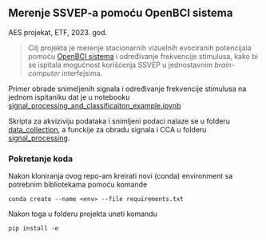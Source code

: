 ## Merenje SSVEP-a pomoću OpenBCI sistema

AES projekat, ETF, 2023. god.

>  Cilj projekta je merenje stacionarnih vizuelnih evociranih potencijala pomoću [OpenBCI sistema](https://docs.openbci.com/Ganglion/GanglionLanding/) i određivanje frekvencije stimulusa, kako bi se ispitala mogućnost korišćenja SSVEP u jednostavnim *brain-computer* interfejsima. 

Primer obrade snimeljenih signala i određivanje frekvencije stimulusa na jednom ispitaniku dat je u notebooku [signal_processing_and_classificaiton_example.ipynb](https://github.com/srete/ssvep-bci/blob/main/signal_processing_and_classificaiton_example.ipynb) 

Skripta za akviziviju podataka i snimljeni podaci nalaze se u folderu [data_collection](https://github.com/srete/ssvep-bci/tree/main/data_collection), a funckije za obradu signala i CCA u folderu [signal_processing](https://github.com/srete/ssvep-bci/tree/main/signal_processing).

### Pokretanje koda
Nakon kloniranja ovog repo-am kreirati novi (conda) environment sa potrebnim bibliotekama pomoću komande

    conda create --name <env> --file requirements.txt
   
   Nakon toga u folderu projekta uneti komandu
   

    pip install -e
